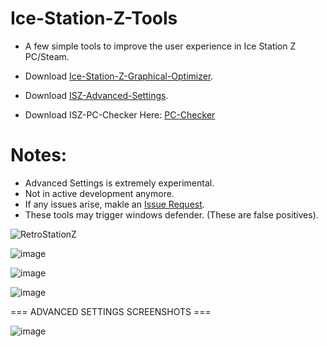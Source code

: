 # Ice-Station-Z-Tools
- A few simple tools to improve the user experience in Ice Station Z PC/Steam.

- Download [Ice-Station-Z-Graphical-Optimizer](https://github.com/Cracko298/Ice-Station-Z-Tools/files/7872555/Ice-Station-Z-Graphical-Optimizer.zip).

- Download [ISZ-Advanced-Settings](https://github.com/Cracko298/Ice-Station-Z-Tools/files/7872554/ISZ-Advanced-Settings.zip).

- Download ISZ-PC-Checker Here: [PC-Checker](https://github.com/Cracko298/Ice-Station-Z-Tools/files/7927905/Can.My.PC.Run.Ice.Station.Z.zip)

# Notes:
- Advanced Settings is extremely experimental.
- Not in active development anymore.
- If any issues arise, makle an [Issue Request](https://github.com/ISZ-Hacker-Group/Ice-Station-Z-Tools/issues).
- These tools may trigger windows defender. (These are false positives).



![RetroStationZ](https://user-images.githubusercontent.com/78656905/145750985-25699056-0208-4f41-a149-e6f769d3d521.png)

![image](https://user-images.githubusercontent.com/78656905/146803546-b808b849-9dab-4e9a-a354-be4c3a2f8300.png)

![image](https://user-images.githubusercontent.com/78656905/145751106-82786db4-3494-4d2e-80e3-ce16d3909f62.png)

![image](https://user-images.githubusercontent.com/78656905/145751203-476e91ee-1b9c-4470-91d9-d132431de253.png)

=== ADVANCED SETTINGS SCREENSHOTS ===

![image](https://user-images.githubusercontent.com/78656905/147884754-61d21ce4-5c0a-4c03-a7e1-bff9e5990389.png)

